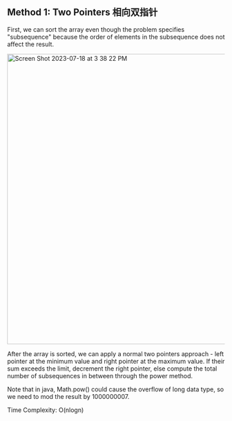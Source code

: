 ## Method 1: Two Pointers 相向双指针

First, we can sort the array even though the problem specifies "subsequence" because the order of elements in the subsequence does not affect the result. 

<img width="673" alt="Screen Shot 2023-07-18 at 3 38 22 PM" src="https://github.com/MaiJi97/Leetcode/assets/106039830/b7986233-c4a7-48a1-a3f6-ef2ced6dbe39">

After the array is sorted, we can apply a normal two pointers approach - left pointer at the minimum value and right pointer at the 
maximum value. If their sum exceeds the limit, decrement the right pointer, else compute the total number of subsequences in between
through the power method.

Note that in java, Math.pow() could cause the overflow of long data type, so we need to mod the result by 1000000007.

Time Complexity: O(nlogn)
